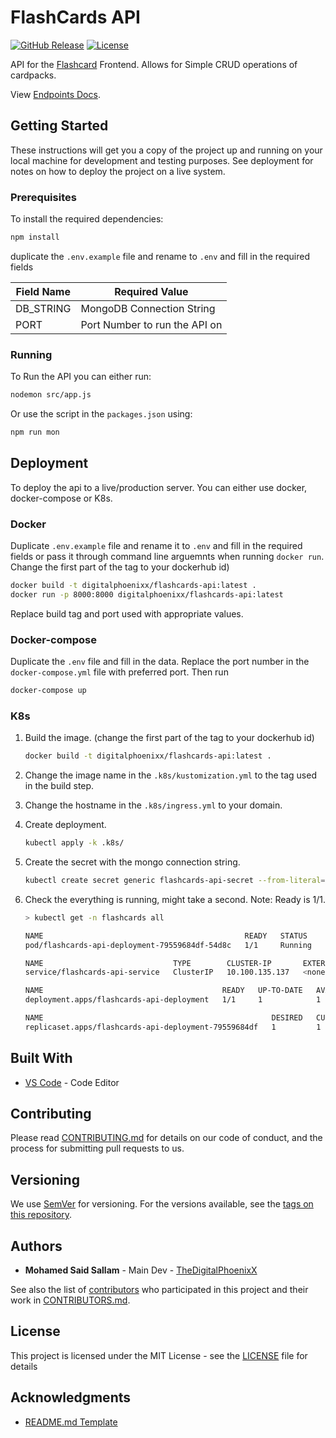 # FlashCards API

[![GitHub Release][github_release_badge]][github_release_link]
[![License][license-image]][license-url]

API for the [Flashcard][github-flashcards] Frontend. Allows for Simple CRUD operations of cardpacks.

View [Endpoints Docs](./docs/endpoints.md).

## Getting Started

These instructions will get you a copy of the project up and running on your local machine for development and testing purposes. See deployment for notes on how to deploy the project on a live system.

### Prerequisites

To install the required dependencies:

```sh
npm install
```

duplicate the ``.env.example`` file and rename to ``.env`` and fill in the required fields

| Field Name | Required Value                |
| ---------- | ----------------------------- |
| DB_STRING  | MongoDB Connection String     |
| PORT       | Port Number to run the API on |

### Running

To Run the API you can either run:

```sh
nodemon src/app.js
```

Or use the script in the ``packages.json`` using:

```sh
npm run mon
```

## Deployment

To deploy the api to a live/production server. You can either use docker, docker-compose or K8s.

### Docker

Duplicate ``.env.example`` file and rename it to ``.env`` and fill in the required fields or pass it through command line arguemnts when running ``docker run``. Change the first part of the tag to your dockerhub id)

```sh
docker build -t digitalphoenixx/flashcards-api:latest .
docker run -p 8000:8000 digitalphoenixx/flashcards-api:latest
```

Replace build tag and port used with appropriate values.

### Docker-compose

Duplicate the ``.env`` file and fill in the data. Replace the port number in the ``docker-compose.yml`` file with preferred port. Then run

```sh
docker-compose up
```

### K8s

1) Build the image. (change the first part of the tag to your dockerhub id)

    ```sh
    docker build -t digitalphoenixx/flashcards-api:latest .
    ```

1) Change the image name in the ``.k8s/kustomization.yml`` to the tag used in the build step.

1) Change the hostname in the ``.k8s/ingress.yml`` to your domain.

1) Create deployment.

    ```sh
    kubectl apply -k .k8s/
    ```

1) Create the secret with the mongo connection string.

    ```sh
    kubectl create secret generic flashcards-api-secret --from-literal=DB_STRING="CONNECTION_STRING_HERE" -n flashcards
    ```

1) Check the everything is running, might take a second. Note: Ready is 1/1.

    ``` sh
    > kubectl get -n flashcards all

    NAME                                             READY   STATUS    RESTARTS   AGE
    pod/flashcards-api-deployment-79559684df-54d8c   1/1     Running   0          37s

    NAME                             TYPE        CLUSTER-IP       EXTERNAL-IP   PORT(S)    AGE
    service/flashcards-api-service   ClusterIP   10.100.135.137   <none>        8000/TCP   37s

    NAME                                        READY   UP-TO-DATE   AVAILABLE   AGE
    deployment.apps/flashcards-api-deployment   1/1     1            1           37s

    NAME                                                   DESIRED   CURRENT   READY   AGE
    replicaset.apps/flashcards-api-deployment-79559684df   1         1         1       37s

    ```

## Built With

* [VS Code](https://code.visualstudio.com/) - Code Editor

## Contributing

Please read [CONTRIBUTING.md](CONTRIBUTING.md) for details on our code of conduct, and the process for submitting pull requests to us.

## Versioning

We use [SemVer](http://semver.org/) for versioning. For the versions available, see the [tags on this repository][github-tags].

## Authors

* **Mohamed Said Sallam** - Main Dev - [TheDigitalPhoenixX](https://github.com/TheDigitalPhoenixX)

See also the list of [contributors][github-contributors] who participated in this project and their work in [CONTRIBUTORS.md](CONTRIBUTORS.md).

## License

This project is licensed under the MIT License - see the [LICENSE](LICENSE) file for details

## Acknowledgments

* [README.md Template](https://gist.github.com/PurpleBooth/109311bb0361f32d87a2)

[license-image]: https://img.shields.io/badge/License-MIT-brightgreen.svg
[license-url]: https://opensource.org/licenses/MIT

[github_release_badge]: https://img.shields.io/github/v/release/TheDigitalPhoenixX/FlashCards-API.svg?style=flat&include_prereleases
[github_release_link]: https://github.com/TheDigitalPhoenixX/FlashCards-API/releases

[github-contributors]: https://github.com/TheDigitalPhoenixX/FlashCards-API/contributors
[github-tags]: https://github.com/TheDigitalPhoenixX/FlashCards-API/tags

[github-flashcards]: https://github.com/TheDigitalPhoenixX/FlashCards-API
